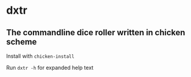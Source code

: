 # dxtr

## The commandline dice roller written in chicken scheme

Install with `chicken-install`

Run `dxtr -h` for expanded help text